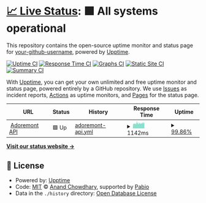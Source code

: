 # [📈 Live Status](https://status.adoremont.com): <!--live status--> **🟩 All systems operational**

This repository contains the open-source uptime monitor and status page for [your-github-username](https://status.adoremont.com), powered by [Upptime](https://github.com/upptime/upptime).

[![Uptime CI](https://github.com/your-github-username/status/workflows/Uptime%20CI/badge.svg)](https://github.com/your-github-username/status/actions?query=workflow%3A%22Uptime+CI%22)
[![Response Time CI](https://github.com/your-github-username/status/workflows/Response%20Time%20CI/badge.svg)](https://github.com/your-github-username/status/actions?query=workflow%3A%22Response+Time+CI%22)
[![Graphs CI](https://github.com/your-github-username/status/workflows/Graphs%20CI/badge.svg)](https://github.com/your-github-username/status/actions?query=workflow%3A%22Graphs+CI%22)
[![Static Site CI](https://github.com/your-github-username/status/workflows/Static%20Site%20CI/badge.svg)](https://github.com/your-github-username/status/actions?query=workflow%3A%22Static+Site+CI%22)
[![Summary CI](https://github.com/your-github-username/status/workflows/Summary%20CI/badge.svg)](https://github.com/your-github-username/status/actions?query=workflow%3A%22Summary+CI%22)

With [Upptime](https://upptime.js.org), you can get your own unlimited and free uptime monitor and status page, powered entirely by a GitHub repository. We use [Issues](https://github.com/your-github-username/status/issues) as incident reports, [Actions](https://github.com/your-github-username/status/actions) as uptime monitors, and [Pages](https://status.adoremont.com) for the status page.

<!--start: status pages-->
<!-- This summary is generated by Upptime (https://github.com/upptime/upptime) -->
<!-- Do not edit this manually, your changes will be overwritten -->
<!-- prettier-ignore -->
| URL | Status | History | Response Time | Uptime |
| --- | ------ | ------- | ------------- | ------ |
| <img alt="" src="https://icons.duckduckgo.com/ip3/adoremont.com.ico" height="13"> [Adoremont API](https://adoremont.com/api/health) | 🟩 Up | [adoremont-api.yml](https://github.com/M-BAXI/status/commits/HEAD/history/adoremont-api.yml) | <details><summary><img alt="Response time graph" src="./graphs/adoremont-api/response-time-week.png" height="20"> 1142ms</summary><br><a href="https://status.adoremont.com/history/adoremont-api"><img alt="Response time 1142" src="https://img.shields.io/endpoint?url=https%3A%2F%2Fraw.githubusercontent.com%2FM-BAXI%2Fstatus%2FHEAD%2Fapi%2Fadoremont-api%2Fresponse-time.json"></a><br><a href="https://status.adoremont.com/history/adoremont-api"><img alt="24-hour response time 1142" src="https://img.shields.io/endpoint?url=https%3A%2F%2Fraw.githubusercontent.com%2FM-BAXI%2Fstatus%2FHEAD%2Fapi%2Fadoremont-api%2Fresponse-time-day.json"></a><br><a href="https://status.adoremont.com/history/adoremont-api"><img alt="7-day response time 1142" src="https://img.shields.io/endpoint?url=https%3A%2F%2Fraw.githubusercontent.com%2FM-BAXI%2Fstatus%2FHEAD%2Fapi%2Fadoremont-api%2Fresponse-time-week.json"></a><br><a href="https://status.adoremont.com/history/adoremont-api"><img alt="30-day response time 1142" src="https://img.shields.io/endpoint?url=https%3A%2F%2Fraw.githubusercontent.com%2FM-BAXI%2Fstatus%2FHEAD%2Fapi%2Fadoremont-api%2Fresponse-time-month.json"></a><br><a href="https://status.adoremont.com/history/adoremont-api"><img alt="1-year response time 1142" src="https://img.shields.io/endpoint?url=https%3A%2F%2Fraw.githubusercontent.com%2FM-BAXI%2Fstatus%2FHEAD%2Fapi%2Fadoremont-api%2Fresponse-time-year.json"></a></details> | <details><summary><a href="https://status.adoremont.com/history/adoremont-api">99.86%</a></summary><a href="https://status.adoremont.com/history/adoremont-api"><img alt="All-time uptime 99.86%" src="https://img.shields.io/endpoint?url=https%3A%2F%2Fraw.githubusercontent.com%2FM-BAXI%2Fstatus%2FHEAD%2Fapi%2Fadoremont-api%2Fuptime.json"></a><br><a href="https://status.adoremont.com/history/adoremont-api"><img alt="24-hour uptime 99.86%" src="https://img.shields.io/endpoint?url=https%3A%2F%2Fraw.githubusercontent.com%2FM-BAXI%2Fstatus%2FHEAD%2Fapi%2Fadoremont-api%2Fuptime-day.json"></a><br><a href="https://status.adoremont.com/history/adoremont-api"><img alt="7-day uptime 99.86%" src="https://img.shields.io/endpoint?url=https%3A%2F%2Fraw.githubusercontent.com%2FM-BAXI%2Fstatus%2FHEAD%2Fapi%2Fadoremont-api%2Fuptime-week.json"></a><br><a href="https://status.adoremont.com/history/adoremont-api"><img alt="30-day uptime 99.86%" src="https://img.shields.io/endpoint?url=https%3A%2F%2Fraw.githubusercontent.com%2FM-BAXI%2Fstatus%2FHEAD%2Fapi%2Fadoremont-api%2Fuptime-month.json"></a><br><a href="https://status.adoremont.com/history/adoremont-api"><img alt="1-year uptime 99.86%" src="https://img.shields.io/endpoint?url=https%3A%2F%2Fraw.githubusercontent.com%2FM-BAXI%2Fstatus%2FHEAD%2Fapi%2Fadoremont-api%2Fuptime-year.json"></a></details>

<!--end: status pages-->

[**Visit our status website →**](https://status.adoremont.com)

## 📄 License

- Powered by: [Upptime](https://github.com/upptime/upptime)
- Code: [MIT](./LICENSE) © [Anand Chowdhary](https://anandchowdhary.com), supported by [Pabio](https://pabio.com)
- Data in the `./history` directory: [Open Database License](https://opendatacommons.org/licenses/odbl/1-0/)
